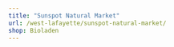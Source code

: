 ```yaml
---
title: "Sunspot Natural Market"
url: /west-lafayette/sunspot-natural-market/
shop: Bioladen
---
```

